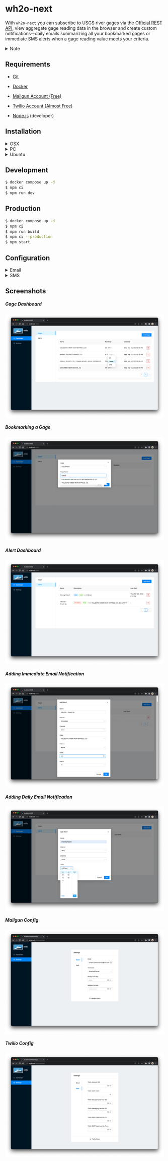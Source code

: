 # wh2o-next

With `wh2o-next` you can subscribe to USGS river gages via
the [Official REST API](https://waterservices.usgs.gov/rest/IV-Service.html), view aggregate gage reading data in the
browser and create custom notifications--daily emails summarizing all your bookmarked gages or immediate SMS alerts when
a gage reading value meets your criteria.

<details>
<summary>Note</summary>

- If you're running this app on a machine in your home network (like a Raspberry Pi in the living room), you will most
  likely need to setup port forwarding on your home router to access the app off of your home wifi network.
- If developing, please be mindful of USGS resources/usage limits. The current fetch interval is set to retreive gage
  data every five minutes. This meets their requirements, but consider increasing time between HTTP requests to 15min.
- All of the data you enter into the app is stored locally on your machine and not shared with anyone.

</details>

## Requirements

- [Git](https://git-scm.com/downloads)
- [Docker](https://www.docker.com/products/docker-desktop/)
- [Mailgun Account (Free)](https://www.mailgun.com/)
- [Twilio Account (Almost Free)](https://www.twilio.com/docs/sms)

- [Node.js](https://nodejs.org/en/) (developer)

## Installation

<details>
<summary>OSX</summary>

1. Install [Docker](https://www.docker.com/products/docker-desktop/).
2. Clone [Repo](https://github.com/drewalth/wh2o-next)
3. From `wh2o-next` folder run:

```bash
docker compose up -d
```

4. Paste the URL below to view app in browser:

```bash
http://localhost:3000
```

</details>

<details>
<summary>PC</summary>

IDK but I think it is similar to OSX...

</details>

<details>
<summary>Ubuntu</summary>

1. Uninstall old versions

```bash
$ sudo apt-get remove docker docker-engine docker.io containerd runc
```

2. Install Docker Engine

```bash
$ sudo apt-get update
$ sudo apt-get install docker-ce docker-ce-cli containerd.io
```

3. Install Docker Compose (maybe install pip)

```bash
$ pip3 install docker-compose
```

4. Run Docker Compose

```bash
$ docker compose up -d
```

Check containers.

```bash
$ docker ps
```

For more detail see official [docs](https://docs.docker.com/engine/install/ubuntu/).

</details>

## Development

```bash
$ docker compose up -d
$ npm ci
$ npm run dev
```

## Production

```bash
$ docker compose up -d
$ npm ci
$ npm run build
$ npm ci --production
$ npm start
```

## Configuration

<details>
<summary>Email</summary>

#### 1. Setup Mailgun

Sign up for a [Mailgun](https://www.mailgun.com/) account (~26min)

#### 2. Change Timezone

First change the timezone in the Settings UI. Timezone is required for accurate notification delivery. I ran into some
issues setting DateTime/Timezone when running the app on an EC2 instance. I'm sure there is a simple solution out
there...

</details>

<details>
<summary>SMS</summary>

Follow the following steps / docs to get setup for SMS (text message) notifications.

Just a heads up, setting up Twilio is kind of envolved and a little expensive. No problem if you do not want to use SMS.
You can leave the settings for SMS empty just know that if you try to add an SMS notification it will error.

#### 1. Setup Twilio

Sign up for a [Twilio](https://www.twilio.com/docs/sms) account (~30min)

Copy and securely save:

```bash

```

</details>

## Screenshots

##### Gage Dashboard

![Gage Dashboard](/public/wh2o-next-gage-02.png)

##### Bookmarking a Gage

![Bookmarking a Gage](/public/wh2o-next-gage-01.png)

##### Alert Dashboard

![Alert Dashboard](/public/wh2o-next-alert-01.png)

##### Adding Immediate Email Notification

![Adding Immediate Email Notification](/public/wh2o-next-alert-02.png)

##### Adding Daily Email Notification

![Adding Daily Email Notification](/public/wh2o-next-alert-03.png)

##### Mailgun Config

![Mailgun Config](/public/wh2o-next-settings-02.png)

##### Twilio Config

![Twilio Config](/public/wh2o-next-settings-01.png)
